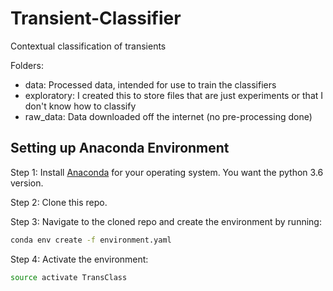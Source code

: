 # Transient-Classifier
Contextual classification of transients

Folders:
- data: Processed data, intended for use to train the classifiers
- exploratory: I created this to store files that are just experiments or that I don't know how to classify
- raw_data: Data downloaded off the internet (no pre-processing done)

## Setting up Anaconda Environment

Step 1: Install [Anaconda](https://www.anaconda.com/download/) for your operating system.  You want the python 3.6 version.

Step 2: Clone this repo.

Step 3: Navigate to the cloned repo and create the environment by running:
```bash
conda env create -f environment.yaml
```

Step 4: Activate the environment:
```bash
source activate TransClass
```
